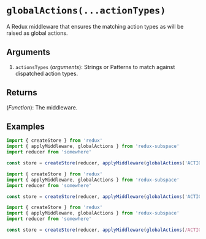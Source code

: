 # `globalActions(...actionTypes)`

A Redux middleware that ensures the matching action types as will be raised as global actions.

## Arguments

1. `actionsTypes` (_arguments_): Strings or Patterns to match against dispatched action types.

## Returns

(_Function_): The middleware.

## Examples

```javascript
import { createStore } from 'redux'
import { applyMiddleware, globalActions } from 'redux-subspace'
import reducer from 'somewhere'

const store = createStore(reducer, applyMiddleware(globalActions('ACTION_TYPE')))
```

```javascript
import { createStore } from 'redux'
import { applyMiddleware, globalActions } from 'redux-subspace'
import reducer from 'somewhere'

const store = createStore(reducer, applyMiddleware(globalActions('ACTION_TYPE_1', 'ACTION_TYPE_2')))
```

```javascript
import { createStore } from 'redux'
import { applyMiddleware, globalActions } from 'redux-subspace'
import reducer from 'somewhere'

const store = createStore(reducer, applyMiddleware(globalActions(/ACTION_.*/)))
```

